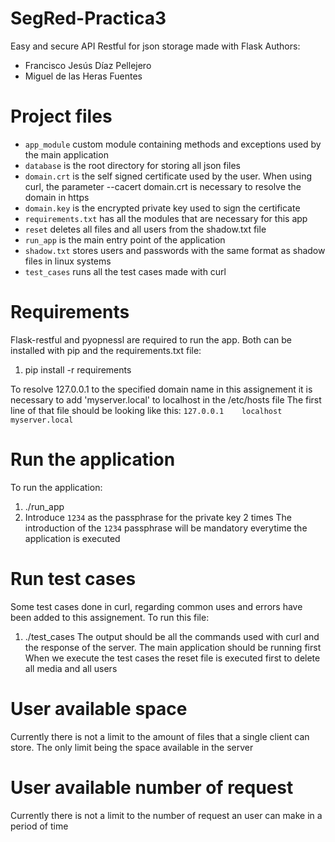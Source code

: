 # SegRed-Practica3
Easy and secure API Restful for json storage made with Flask
Authors:
  - Francisco Jesús Díaz Pellejero
  - Miguel de las Heras Fuentes


# Project files
- `app_module` custom module containing methods and exceptions used by the main application
- `database` is the root directory for storing all json files
- `domain.crt` is the self signed certificate used by the user. When using curl, the parameter --cacert domain.crt is necessary to resolve the domain in https 
- `domain.key` is the encrypted private key used to sign the certificate
- `requirements.txt` has all the modules that are necessary for this app
- `reset` deletes all files and all users from the shadow.txt file
- `run_app` is the main entry point of the application
- `shadow.txt` stores users and passwords with the same format as shadow files in linux systems
- `test_cases` runs all the test cases made with curl


# Requirements
Flask-restful and pyopnessl are required to run the app. Both can be installed with pip and the requirements.txt file:
  1. pip install -r requirements

To resolve 127.0.0.1 to the specified domain name in this assignement it is necessary to add 'myserver.local' to localhost in the /etc/hosts file
The first line of that file should be looking like this:
  `127.0.0.1	localhost myserver.local`


# Run the application
To run the application:
  1. ./run_app
  2. Introduce `1234` as the passphrase for the private key 2 times
The introduction of the `1234` passphrase will be mandatory everytime the application is executed


# Run test cases
Some test cases done in curl, regarding common uses and errors have been added to this assignement. To run this file:
  1. ./test_cases
The output should be all the commands used with curl and the response of the server. The main application should be running first
When we execute the test cases the reset file is executed first to delete all media and all users


# User available space
Currently there is not a limit to the amount of files that a single client can store. The only limit being the space available in the server


# User available number of request
Currently there is not a limit to the number of request an user can make in a period of time
